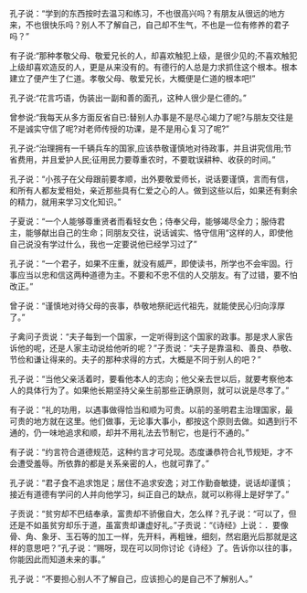 孔子说：“学到的东西按时去温习和练习，不也很高兴吗？有朋友从很远的地方来，不也很快乐吗？别人不了解自己，自己却不生气，不也是一位有修养的君子吗？”


有子说:“那种孝敬父母、敬爱兄长的人，却喜欢触犯上级，是很少见的;不喜欢触犯上级却喜欢造反的人，更是从来没有的。有德行的人总是力求抓住这个根本。根本建立了便产生了仁道。孝敬父母、敬爱兄长，大概便是仁道的根本吧!”

孔子说:“花言巧语，伪装出一副和善的面孔，这种人很少是仁德的。”

曾参说:“我每天从多方面反省自已:替别人办事是不是尽心竭力了呢?与朋友交往是不是诚实守信了呢?对老师传授的功课，是不是用心复习了呢?”

孔子说:“治理拥有一千辆兵车的国家,应该恭敬谨慎地对待政事，并且讲究信用;节省费用，并且爱护人民;征用民力要尊重农时，不要耽误耕种、收获的时间。”

孔子说：“小孩子在父母跟前要孝顺，出外要敬爱师长，说话要谨慎，言而有信，和所有人都友爱相处，亲近那些具有仁爱之心的人。做到这些以后，如果还有剩余的精力，就用来学习文化知识。”

子夏说：“一个人能够尊重贤者而看轻女色；侍奉父母，能够竭尽全力；服侍君主，能够献出自己的生命；同朋友交往，说话诚实、恪守信用“这样的人，即使他自己说没有学过什么，我也一定要说他已经学习过了”

孔子说：“一个君子，如果不庄重，就没有威严，即使读书，所学也不会牢固。行事应当以忠和信这两种道德为主。不要和不忠不信的人交朋友。有了过错，要不怕改正。”

曾子说：“谨慎地对待父母的丧事，恭敬地祭祀远代祖先，就能使民心归向淳厚了。”

子禽问子贡说：“夫子每到一个国家，一定听得到这个国家的政事。那是求人家告诉他的呢，还是人家主动说给他听的呢？”子贡说：“夫子是靠温和、善良、恭敬、节俭和谦让得来的。夫子的那种求得的方式，大概是不同于别人的吧？”

孔子说：“当他父亲活着时，要看他本人的志向；他父亲去世以后，就要考察他本人的具体行为了。如果他长期坚持父亲生前那些正确原则，就可以说是尽孝了。”

有子说：“礼的功用，以遇事做得恰当和顺为可贵。以前的圣明君主治理国家，最可贵的地方就在这里。他们做事，无论事大事小，都按这个原则去做。如遇到行不通的，仍一味地追求和顺，却并不用礼法去节制它，也是行不通的。”

有子说：“约言符合道德规范，这种约言才可兑现。态度谦恭符合礼节规矩，才不会遭受羞辱。所依靠的都是关系亲密的人，也就可靠了。”

孔子说：“君子食不追求饱足；居住不追求安逸；对工作勤奋敏捷，说话却谨慎；接近有道德有学问的人并向他学习，纠正自己的缺点，就可以称得上是好学了。”

子贡说：“贫穷却不巴结奉承，富贵却不骄傲自大，怎么样？孔子说：“可以了，但还是不如虽贫穷却乐于道，虽富贵却谦虚好礼。”子贡说：“《诗经》上说：．要像骨、角、象牙、玉石等的加工一样，先开料，再粗锉，细刻，然宕磨光后那就是这样的意思吧？”孔子说：“赐呀，现在可以同你讨论《诗经》了。告诉你以往的事，你能因此而知道未来的事。”

孔子说：“不要担心别人不了解自己，应该担心的是自己不了解别人。”